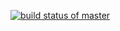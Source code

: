 [![build status of master](https://travis-ci.org/ekocibelli/SSW_HW_04A.svg?branch=master)](https://travis-ci.org/ekocibelli/SSW_HW_04A)
